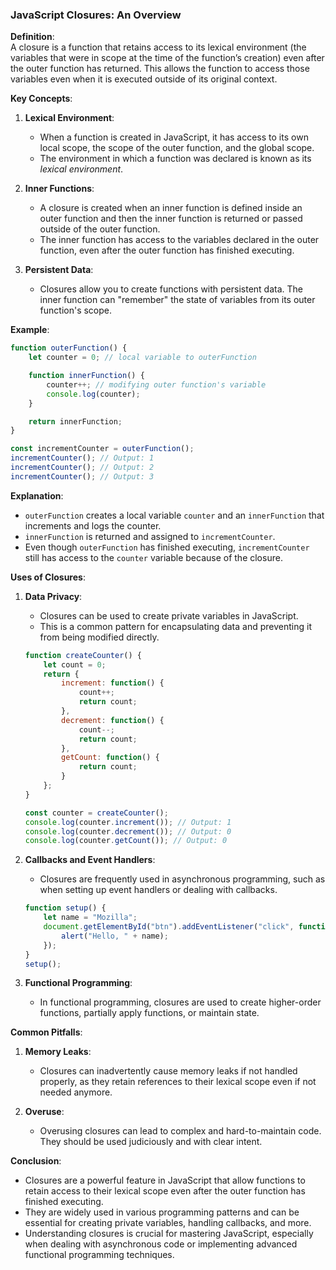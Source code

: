 ### JavaScript Closures: An Overview

**Definition**:  
A closure is a function that retains access to its lexical environment (the variables that were in scope at the time of the function’s creation) even after the outer function has returned. This allows the function to access those variables even when it is executed outside of its original context.

**Key Concepts**:
1. **Lexical Environment**:
   - When a function is created in JavaScript, it has access to its own local scope, the scope of the outer function, and the global scope.
   - The environment in which a function was declared is known as its *lexical environment*.

2. **Inner Functions**:
   - A closure is created when an inner function is defined inside an outer function and then the inner function is returned or passed outside of the outer function.
   - The inner function has access to the variables declared in the outer function, even after the outer function has finished executing.

3. **Persistent Data**:
   - Closures allow you to create functions with persistent data. The inner function can "remember" the state of variables from its outer function's scope.

**Example**:
```javascript
function outerFunction() {
    let counter = 0; // local variable to outerFunction

    function innerFunction() {
        counter++; // modifying outer function's variable
        console.log(counter);
    }

    return innerFunction;
}

const incrementCounter = outerFunction(); 
incrementCounter(); // Output: 1
incrementCounter(); // Output: 2
incrementCounter(); // Output: 3
```
**Explanation**:
- `outerFunction` creates a local variable `counter` and an `innerFunction` that increments and logs the counter.
- `innerFunction` is returned and assigned to `incrementCounter`.
- Even though `outerFunction` has finished executing, `incrementCounter` still has access to the `counter` variable because of the closure.

**Uses of Closures**:
1. **Data Privacy**:
   - Closures can be used to create private variables in JavaScript.
   - This is a common pattern for encapsulating data and preventing it from being modified directly.

   ```javascript
   function createCounter() {
       let count = 0;
       return {
           increment: function() {
               count++;
               return count;
           },
           decrement: function() {
               count--;
               return count;
           },
           getCount: function() {
               return count;
           }
       };
   }

   const counter = createCounter();
   console.log(counter.increment()); // Output: 1
   console.log(counter.decrement()); // Output: 0
   console.log(counter.getCount()); // Output: 0
   ```

2. **Callbacks and Event Handlers**:
   - Closures are frequently used in asynchronous programming, such as when setting up event handlers or dealing with callbacks.

   ```javascript
   function setup() {
       let name = "Mozilla";
       document.getElementById("btn").addEventListener("click", function() {
           alert("Hello, " + name);
       });
   }
   setup();
   ```

3. **Functional Programming**:
   - In functional programming, closures are used to create higher-order functions, partially apply functions, or maintain state.

**Common Pitfalls**:
1. **Memory Leaks**:
   - Closures can inadvertently cause memory leaks if not handled properly, as they retain references to their lexical scope even if not needed anymore.

2. **Overuse**:
   - Overusing closures can lead to complex and hard-to-maintain code. They should be used judiciously and with clear intent.

**Conclusion**:
- Closures are a powerful feature in JavaScript that allow functions to retain access to their lexical scope even after the outer function has finished executing.
- They are widely used in various programming patterns and can be essential for creating private variables, handling callbacks, and more.
- Understanding closures is crucial for mastering JavaScript, especially when dealing with asynchronous code or implementing advanced functional programming techniques.